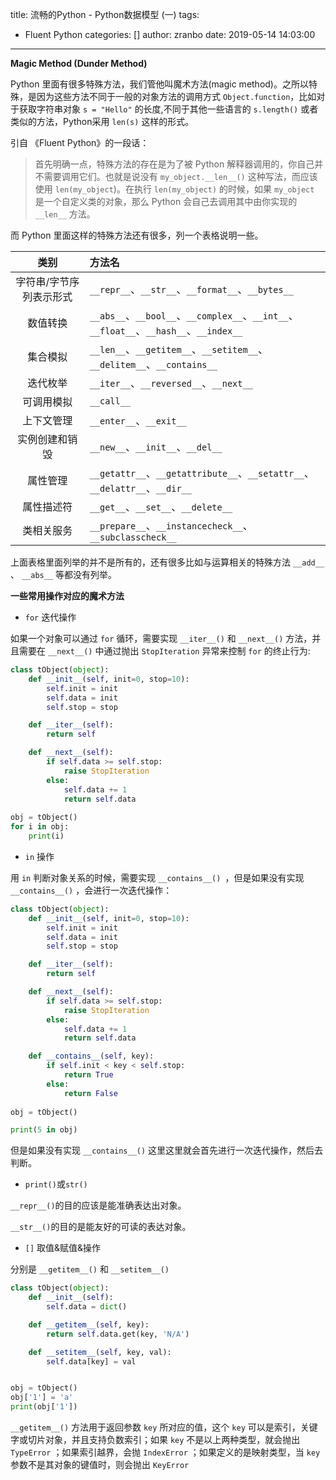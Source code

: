 title: 流畅的Python - Python数据模型 (一)
tags:
  - Fluent Python
categories: []
author: zranbo
date: 2019-05-14 14:03:00
---
<b>Magic Method (Dunder Method)</b>

Python 里面有很多特殊方法，我们管他叫魔术方法(magic method)。之所以特殊，是因为这些方法不同于一般的对象方法的调用方式 `Object.function`，比如对于获取字符串对象 `s = "Hello"` 的长度,不同于其他一些语言的 `s.length()` 或者类似的方法，Python采用 `len(s)` 这样的形式。

引自 《Fluent Python》的一段话：
>首先明确一点，特殊方法的存在是为了被 Python 解释器调用的，你自己并不需要调用它们。也就是说没有 `my_object.__len__()` 这种写法，而应该使用 `len(my_object`)。在执行 `len(my_object)` 的时候，如果 `my_object` 是一个自定义类的对象，那么 Python 会自己去调用其中由你实现的 `__len__` 方法。

而 Python 里面这样的特殊方法还有很多，列一个表格说明一些。

| 类别 | 方法名 |
| :---: | :--- |
| 字符串/字节序列表示形式 | `__repr__`、`__str__`、`__format__`、`__bytes__` |
| 数值转换 | `__abs__`、`__bool__`、`__complex__`、`__int__`、`__float__`、`__hash__`、`__index__` |
| 集合模拟 | `__len__`、`__getitem__`、`__setitem__`、`__delitem__`、`__contains__` |
| 迭代枚举 | `__iter__`、`__reversed__`、`__next__` |
| 可调用模拟 | `__call__` |
| 上下文管理 | `__enter__`、`__exit__` |
| 实例创建和销毁 | `__new__`、`__init__`、`__del__` |
| 属性管理 | `__getattr__`、`__getattribute__`、`__setattr__`、`__delattr__`、`__dir__` |
| 属性描述符 | `__get__`、`__set__`、`__delete__` |
| 类相关服务| `__prepare__`、`__instancecheck__`、`__subclasscheck__` |

上面表格里面列举的并不是所有的，还有很多比如与运算相关的特殊方法 `__add__` 、 `__abs__` 等都没有列举。

<b>一些常用操作对应的魔术方法</b>

 - `for` 迭代操作
 
 如果一个对象可以通过 `for` 循环，需要实现 `__iter__()` 和 `__next__()` 方法，并且需要在 `__next__()` 中通过抛出 `StopIteration` 异常来控制 `for` 的终止行为:

```python
class tObject(object):
    def __init__(self, init=0, stop=10):
        self.init = init
        self.data = init
        self.stop = stop

    def __iter__(self):
        return self

    def __next__(self):
        if self.data >= self.stop:
            raise StopIteration
        else:
            self.data += 1
            return self.data
            
obj = tObject()
for i in obj:
    print(i)
```

 - `in` 操作
 
 用 `in` 判断对象关系的时候，需要实现 `__contains__() `，但是如果没有实现 `__contains__()` ，会进行一次迭代操作：
 
```python
class tObject(object):
    def __init__(self, init=0, stop=10):
        self.init = init
        self.data = init
        self.stop = stop

    def __iter__(self):
        return self

    def __next__(self):
        if self.data >= self.stop:
            raise StopIteration
        else:
            self.data += 1
            return self.data

    def __contains__(self, key):
        if self.init < key < self.stop:
            return True
        else:
            return False
            
obj = tObject()

print(5 in obj)
```
但是如果没有实现 `__contains__()` 这里这里就会首先进行一次迭代操作，然后去判断。

 - `print()`或`str()`
 
 `__repr__()`的目的应该是能准确表达出对象。
 
 `__str__()`的目的是能友好的可读的表达对象。
 
 
 - `[]` 取值&赋值&操作
 
 分别是 `__getitem__()` 和 `__setitem__()`
 
```python
class tObject(object):
    def __init__(self):
        self.data = dict()

    def __getitem__(self, key):
        return self.data.get(key, 'N/A')

    def __setitem__(self, key, val):
        self.data[key] = val


obj = tObject()
obj['1'] = 'a'
print(obj['1'])
```
`__getitem__()` 方法用于返回参数 `key` 所对应的值，这个 `key` 可以是索引，关键字或切片对象，并且支持负数索引；如果 `key` 不是以上两种类型，就会抛出 `TypeError` ；如果索引越界，会抛 `IndexError` ；如果定义的是映射类型，当 `key` 参数不是其对象的键值时，则会抛出 `KeyError`